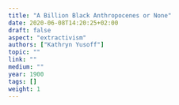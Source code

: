 ```yaml
---
title: "A Billion Black Anthropocenes or None"
date: 2020-06-08T14:20:25+02:00
draft: false
aspect: "extractivism"
authors: ["Kathryn Yusoff"]
topic: ""
link: ""
medium: ""
year: 1900
tags: []
weight: 1
---
```

